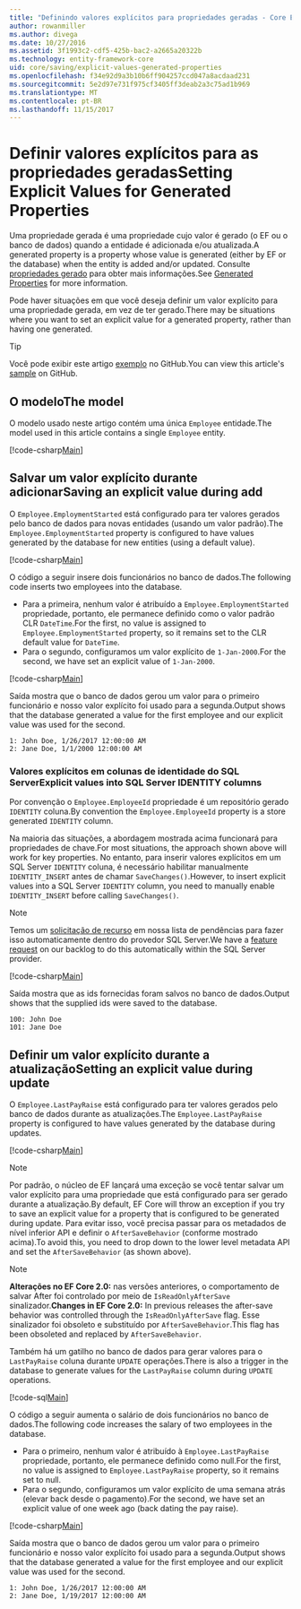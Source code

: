 ```yaml
---
title: "Definindo valores explícitos para propriedades geradas - Core EF"
author: rowanmiller
ms.author: divega
ms.date: 10/27/2016
ms.assetid: 3f1993c2-cdf5-425b-bac2-a2665a20322b
ms.technology: entity-framework-core
uid: core/saving/explicit-values-generated-properties
ms.openlocfilehash: f34e92d9a3b10b6ff904257ccd047a8acdaad231
ms.sourcegitcommit: 5e2d97e731f975cf3405ff3deab2a3c75ad1b969
ms.translationtype: MT
ms.contentlocale: pt-BR
ms.lasthandoff: 11/15/2017
---
```

# <a name="setting-explicit-values-for-generated-properties"></a><span data-ttu-id="1ea3d-102">Definir valores explícitos para as propriedades geradas</span><span class="sxs-lookup"><span data-stu-id="1ea3d-102">Setting Explicit Values for Generated Properties</span></span>

<span data-ttu-id="1ea3d-103">Uma propriedade gerada é uma propriedade cujo valor é gerado (o EF ou o banco de dados) quando a entidade é adicionada e/ou atualizada.</span><span class="sxs-lookup"><span data-stu-id="1ea3d-103">A generated property is a property whose value is generated (either by EF or the database) when the entity is added and/or updated.</span></span> <span data-ttu-id="1ea3d-104">Consulte [propriedades gerado](../modeling/generated-properties.md) para obter mais informações.</span><span class="sxs-lookup"><span data-stu-id="1ea3d-104">See [Generated Properties](../modeling/generated-properties.md) for more information.</span></span>

<span data-ttu-id="1ea3d-105">Pode haver situações em que você deseja definir um valor explícito para uma propriedade gerada, em vez de ter gerado.</span><span class="sxs-lookup"><span data-stu-id="1ea3d-105">There may be situations where you want to set an explicit value for a generated property, rather than having one generated.</span></span>

> [!TIP]  
> <span data-ttu-id="1ea3d-106">Você pode exibir este artigo [exemplo](https://github.com/aspnet/EntityFramework.Docs/tree/master/samples/core/Saving/Saving/ExplicitValuesGenerateProperties/) no GitHub.</span><span class="sxs-lookup"><span data-stu-id="1ea3d-106">You can view this article's [sample](https://github.com/aspnet/EntityFramework.Docs/tree/master/samples/core/Saving/Saving/ExplicitValuesGenerateProperties/) on GitHub.</span></span>

## <a name="the-model"></a><span data-ttu-id="1ea3d-107">O modelo</span><span class="sxs-lookup"><span data-stu-id="1ea3d-107">The model</span></span>

<span data-ttu-id="1ea3d-108">O modelo usado neste artigo contém uma única `Employee` entidade.</span><span class="sxs-lookup"><span data-stu-id="1ea3d-108">The model used in this article contains a single `Employee` entity.</span></span>

[!code-csharp[Main](../../../samples/core/Saving/Saving/ExplicitValuesGenerateProperties/Employee.cs#Sample)]

## <a name="saving-an-explicit-value-during-add"></a><span data-ttu-id="1ea3d-109">Salvar um valor explícito durante adicionar</span><span class="sxs-lookup"><span data-stu-id="1ea3d-109">Saving an explicit value during add</span></span>

<span data-ttu-id="1ea3d-110">O `Employee.EmploymentStarted` está configurado para ter valores gerados pelo banco de dados para novas entidades (usando um valor padrão).</span><span class="sxs-lookup"><span data-stu-id="1ea3d-110">The `Employee.EmploymentStarted` property is configured to have values generated by the database for new entities (using a default value).</span></span>

[!code-csharp[Main](../../../samples/core/Saving/Saving/ExplicitValuesGenerateProperties/EmployeeContext.cs#EmploymentStarted)]

<span data-ttu-id="1ea3d-111">O código a seguir insere dois funcionários no banco de dados.</span><span class="sxs-lookup"><span data-stu-id="1ea3d-111">The following code inserts two employees into the database.</span></span>
* <span data-ttu-id="1ea3d-112">Para a primeira, nenhum valor é atribuído a `Employee.EmploymentStarted` propriedade, portanto, ele permanece definido como o valor padrão CLR `DateTime`.</span><span class="sxs-lookup"><span data-stu-id="1ea3d-112">For the first, no value is assigned to `Employee.EmploymentStarted` property, so it remains set to the CLR default value for `DateTime`.</span></span>
* <span data-ttu-id="1ea3d-113">Para o segundo, configuramos um valor explícito de `1-Jan-2000`.</span><span class="sxs-lookup"><span data-stu-id="1ea3d-113">For the second, we have set an explicit value of `1-Jan-2000`.</span></span>

[!code-csharp[Main](../../../samples/core/Saving/Saving/ExplicitValuesGenerateProperties/Sample.cs#EmploymentStarted)]

<span data-ttu-id="1ea3d-114">Saída mostra que o banco de dados gerou um valor para o primeiro funcionário e nosso valor explícito foi usado para a segunda.</span><span class="sxs-lookup"><span data-stu-id="1ea3d-114">Output shows that the database generated a value for the first employee and our explicit value was used for the second.</span></span>

``` Console
1: John Doe, 1/26/2017 12:00:00 AM
2: Jane Doe, 1/1/2000 12:00:00 AM
```

### <a name="explicit-values-into-sql-server-identity-columns"></a><span data-ttu-id="1ea3d-115">Valores explícitos em colunas de identidade do SQL Server</span><span class="sxs-lookup"><span data-stu-id="1ea3d-115">Explicit values into SQL Server IDENTITY columns</span></span>

<span data-ttu-id="1ea3d-116">Por convenção o `Employee.EmployeeId` propriedade é um repositório gerado `IDENTITY` coluna.</span><span class="sxs-lookup"><span data-stu-id="1ea3d-116">By convention the `Employee.EmployeeId` property is a store generated `IDENTITY` column.</span></span>

<span data-ttu-id="1ea3d-117">Na maioria das situações, a abordagem mostrada acima funcionará para propriedades de chave.</span><span class="sxs-lookup"><span data-stu-id="1ea3d-117">For most situations, the approach shown above will work for key properties.</span></span> <span data-ttu-id="1ea3d-118">No entanto, para inserir valores explícitos em um SQL Server `IDENTITY` coluna, é necessário habilitar manualmente `IDENTITY_INSERT` antes de chamar `SaveChanges()`.</span><span class="sxs-lookup"><span data-stu-id="1ea3d-118">However, to insert explicit values into a SQL Server `IDENTITY` column, you need to manually enable `IDENTITY_INSERT` before calling `SaveChanges()`.</span></span>

> [!NOTE]  
> <span data-ttu-id="1ea3d-119">Temos um [solicitação de recurso](https://github.com/aspnet/EntityFramework/issues/703) em nossa lista de pendências para fazer isso automaticamente dentro do provedor SQL Server.</span><span class="sxs-lookup"><span data-stu-id="1ea3d-119">We have a [feature request](https://github.com/aspnet/EntityFramework/issues/703) on our backlog to do this automatically within the SQL Server provider.</span></span>

[!code-csharp[Main](../../../samples/core/Saving/Saving/ExplicitValuesGenerateProperties/Sample.cs#EmployeeId)]

<span data-ttu-id="1ea3d-120">Saída mostra que as ids fornecidas foram salvos no banco de dados.</span><span class="sxs-lookup"><span data-stu-id="1ea3d-120">Output shows that the supplied ids were saved to the database.</span></span>

``` Console
100: John Doe
101: Jane Doe
```

## <a name="setting-an-explicit-value-during-update"></a><span data-ttu-id="1ea3d-121">Definir um valor explícito durante a atualização</span><span class="sxs-lookup"><span data-stu-id="1ea3d-121">Setting an explicit value during update</span></span>

<span data-ttu-id="1ea3d-122">O `Employee.LastPayRaise` está configurado para ter valores gerados pelo banco de dados durante as atualizações.</span><span class="sxs-lookup"><span data-stu-id="1ea3d-122">The `Employee.LastPayRaise` property is configured to have values generated by the database during updates.</span></span>

[!code-csharp[Main](../../../samples/core/Saving/Saving/ExplicitValuesGenerateProperties/EmployeeContext.cs#LastPayRaise)]

> [!NOTE]  
> <span data-ttu-id="1ea3d-123">Por padrão, o núcleo de EF lançará uma exceção se você tentar salvar um valor explícito para uma propriedade que está configurado para ser gerado durante a atualização.</span><span class="sxs-lookup"><span data-stu-id="1ea3d-123">By default, EF Core will throw an exception if you try to save an explicit value for a property that is configured to be generated during update.</span></span> <span data-ttu-id="1ea3d-124">Para evitar isso, você precisa passar para os metadados de nível inferior API e definir o `AfterSaveBehavior` (conforme mostrado acima).</span><span class="sxs-lookup"><span data-stu-id="1ea3d-124">To avoid this, you need to drop down to the lower level metadata API and set the `AfterSaveBehavior` (as shown above).</span></span>

> [!NOTE]  
> <span data-ttu-id="1ea3d-125">**Alterações no EF Core 2.0:** nas versões anteriores, o comportamento de salvar After foi controlado por meio de `IsReadOnlyAfterSave` sinalizador.</span><span class="sxs-lookup"><span data-stu-id="1ea3d-125">**Changes in EF Core 2.0:** In previous releases the after-save behavior was controlled through the `IsReadOnlyAfterSave` flag.</span></span> <span data-ttu-id="1ea3d-126">Esse sinalizador foi obsoleto e substituído por `AfterSaveBehavior`.</span><span class="sxs-lookup"><span data-stu-id="1ea3d-126">This flag has been obsoleted and replaced by `AfterSaveBehavior`.</span></span>

<span data-ttu-id="1ea3d-127">Também há um gatilho no banco de dados para gerar valores para o `LastPayRaise` coluna durante `UPDATE` operações.</span><span class="sxs-lookup"><span data-stu-id="1ea3d-127">There is also a trigger in the database to generate values for the `LastPayRaise` column during `UPDATE` operations.</span></span>

[!code-sql[Main](../../../samples/core/Saving/Saving/ExplicitValuesGenerateProperties/employee_UPDATE.sql)]

<span data-ttu-id="1ea3d-128">O código a seguir aumenta o salário de dois funcionários no banco de dados.</span><span class="sxs-lookup"><span data-stu-id="1ea3d-128">The following code increases the salary of two employees in the database.</span></span>
* <span data-ttu-id="1ea3d-129">Para o primeiro, nenhum valor é atribuído à `Employee.LastPayRaise` propriedade, portanto, ele permanece definido como null.</span><span class="sxs-lookup"><span data-stu-id="1ea3d-129">For the first, no value is assigned to `Employee.LastPayRaise` property, so it remains set to null.</span></span>
* <span data-ttu-id="1ea3d-130">Para o segundo, configuramos um valor explícito de uma semana atrás (elevar back desde o pagamento).</span><span class="sxs-lookup"><span data-stu-id="1ea3d-130">For the second, we have set an explicit value of one week ago (back dating the pay raise).</span></span>

[!code-csharp[Main](../../../samples/core/Saving/Saving/ExplicitValuesGenerateProperties/Sample.cs#LastPayRaise)]

<span data-ttu-id="1ea3d-131">Saída mostra que o banco de dados gerou um valor para o primeiro funcionário e nosso valor explícito foi usado para a segunda.</span><span class="sxs-lookup"><span data-stu-id="1ea3d-131">Output shows that the database generated a value for the first employee and our explicit value was used for the second.</span></span>

``` Console
1: John Doe, 1/26/2017 12:00:00 AM
2: Jane Doe, 1/19/2017 12:00:00 AM
```
